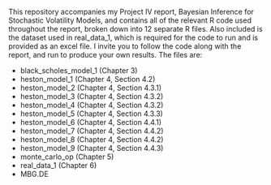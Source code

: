 This repository accompanies my Project IV report, Bayesian Inference for Stochastic Volatility Models, and contains all of the relevant R code used throughout the report, broken down into 12 separate R files. Also included is the dataset used in real_data_1, which is required for the code to run and is provided as an excel file. I invite you to follow the code along with the report, and run to produce your own results. The files are:
- black_scholes_model_1 (Chapter 3)
- heston_model_1 (Chapter 4, Section 4.2)
- heston_model_2 (Chapter 4, Section 4.3.1)
- heston_model_3 (Chapter 4, Section 4.3.2)
- heston_model_4 (Chapter 4, Section 4.3.2)
- heston_model_5 (Chapter 4, Section 4.3.3)
- heston_model_6 (Chapter 4, Section 4.4.1)
- heston_model_7 (Chapter 4, Section 4.4.2)
- heston_model_8 (Chapter 4, Section 4.4.2)
- heston_model_9 (Chapter 4, Section 4.4.3)
- monte_carlo_op (Chapter 5)
- real_data_1 (Chapter 6)
- MBG.DE

